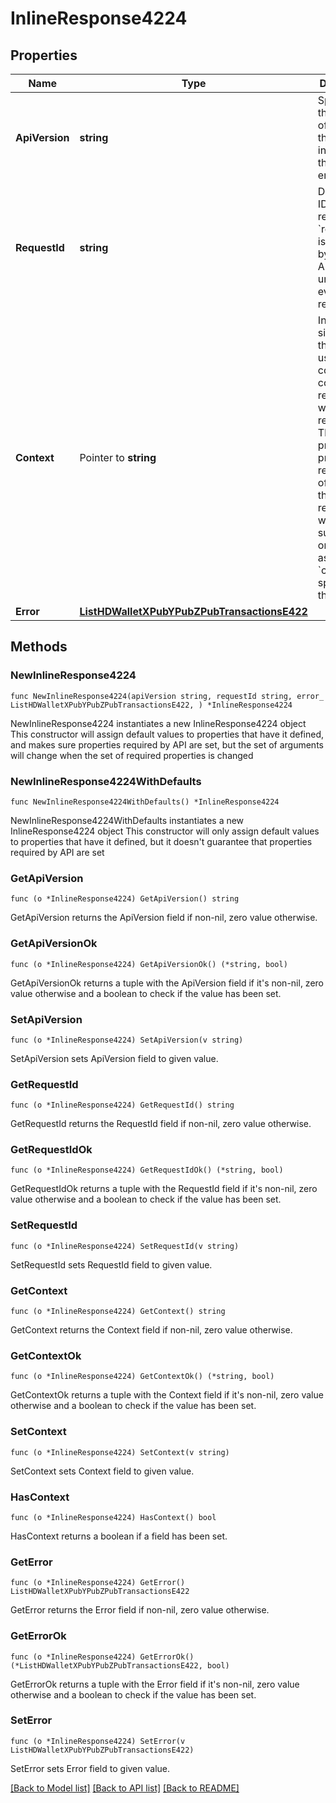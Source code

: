 # InlineResponse4224

## Properties

Name | Type | Description | Notes
------------ | ------------- | ------------- | -------------
**ApiVersion** | **string** | Specifies the version of the API that incorporates this endpoint. | 
**RequestId** | **string** | Defines the ID of the request. The &#x60;requestId&#x60; is generated by Crypto APIs and it&#39;s unique for every request. | 
**Context** | Pointer to **string** | In batch situations the user can use the context to correlate responses with requests. This property is present regardless of whether the response was successful or returned as an error. &#x60;context&#x60; is specified by the user. | [optional] 
**Error** | [**ListHDWalletXPubYPubZPubTransactionsE422**](ListHDWalletXPubYPubZPubTransactionsE422.md) |  | 

## Methods

### NewInlineResponse4224

`func NewInlineResponse4224(apiVersion string, requestId string, error_ ListHDWalletXPubYPubZPubTransactionsE422, ) *InlineResponse4224`

NewInlineResponse4224 instantiates a new InlineResponse4224 object
This constructor will assign default values to properties that have it defined,
and makes sure properties required by API are set, but the set of arguments
will change when the set of required properties is changed

### NewInlineResponse4224WithDefaults

`func NewInlineResponse4224WithDefaults() *InlineResponse4224`

NewInlineResponse4224WithDefaults instantiates a new InlineResponse4224 object
This constructor will only assign default values to properties that have it defined,
but it doesn't guarantee that properties required by API are set

### GetApiVersion

`func (o *InlineResponse4224) GetApiVersion() string`

GetApiVersion returns the ApiVersion field if non-nil, zero value otherwise.

### GetApiVersionOk

`func (o *InlineResponse4224) GetApiVersionOk() (*string, bool)`

GetApiVersionOk returns a tuple with the ApiVersion field if it's non-nil, zero value otherwise
and a boolean to check if the value has been set.

### SetApiVersion

`func (o *InlineResponse4224) SetApiVersion(v string)`

SetApiVersion sets ApiVersion field to given value.


### GetRequestId

`func (o *InlineResponse4224) GetRequestId() string`

GetRequestId returns the RequestId field if non-nil, zero value otherwise.

### GetRequestIdOk

`func (o *InlineResponse4224) GetRequestIdOk() (*string, bool)`

GetRequestIdOk returns a tuple with the RequestId field if it's non-nil, zero value otherwise
and a boolean to check if the value has been set.

### SetRequestId

`func (o *InlineResponse4224) SetRequestId(v string)`

SetRequestId sets RequestId field to given value.


### GetContext

`func (o *InlineResponse4224) GetContext() string`

GetContext returns the Context field if non-nil, zero value otherwise.

### GetContextOk

`func (o *InlineResponse4224) GetContextOk() (*string, bool)`

GetContextOk returns a tuple with the Context field if it's non-nil, zero value otherwise
and a boolean to check if the value has been set.

### SetContext

`func (o *InlineResponse4224) SetContext(v string)`

SetContext sets Context field to given value.

### HasContext

`func (o *InlineResponse4224) HasContext() bool`

HasContext returns a boolean if a field has been set.

### GetError

`func (o *InlineResponse4224) GetError() ListHDWalletXPubYPubZPubTransactionsE422`

GetError returns the Error field if non-nil, zero value otherwise.

### GetErrorOk

`func (o *InlineResponse4224) GetErrorOk() (*ListHDWalletXPubYPubZPubTransactionsE422, bool)`

GetErrorOk returns a tuple with the Error field if it's non-nil, zero value otherwise
and a boolean to check if the value has been set.

### SetError

`func (o *InlineResponse4224) SetError(v ListHDWalletXPubYPubZPubTransactionsE422)`

SetError sets Error field to given value.



[[Back to Model list]](../README.md#documentation-for-models) [[Back to API list]](../README.md#documentation-for-api-endpoints) [[Back to README]](../README.md)


